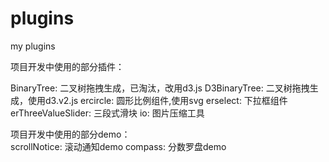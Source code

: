 # plugins
my plugins

项目开发中使用的部分插件： 

BinaryTree: 二叉树拖拽生成，已淘汰，改用d3.js 
D3BinaryTree: 二叉树拖拽生成，使用d3.v2.js 
ercircle: 圆形比例组件,使用svg 
erselect: 下拉框组件 
erThreeValueSlider: 三段式滑块 
io: 图片压缩工具

项目开发中使用的部分demo：  
scrollNotice: 滚动通知demo
compass: 分数罗盘demo
